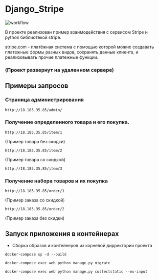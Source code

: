 # Django_Stripe
![workflow](https://github.com/Ilia-Pringless/Django_Stripe/actions/workflows/main_flow.yml/badge.svg)


В проекте реализован пример взаимодействия с сервисом Stripe и python библиотекой stripe.

stripe.com - платёжная система с помощью которой можно создавать платежные формы разных видов, 
сохранять данные клиента, и реализовывать прочие платежные функции.

### (Проект развернут на удаленном сервере)

## Примеры запросов
### Страница администрирования
```
http://18.183.35.85/admin/
```
### Получение определенного товара и его покупка.
```
http://18.183.35.85/item/1
```
(Пример товара без скидки)
```
http://18.183.35.85/item/2
```
(Пример товара со скидкой)
```
http://18.183.35.85/item/3
```
### Получение набора товаров и их покупка
```
http://18.183.35.85/order/1
```
(Пример заказа со скидкой)
```
http://18.183.35.85/order/2
```
(Пример заказа без скидки)

## Запуск приложения в контейнерах

- Сборка образов и контейнеров из корневой дирректории проекта

```docker-compose up -d --build ```

```docker-compose exec web python manage.py migrate```

```docker-compose exec web python manage.py collectstatic --no-input```